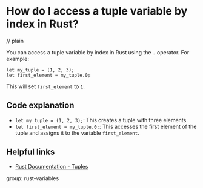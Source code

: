 # How do I access a tuple variable by index in Rust?
// plain

You can access a tuple variable by index in Rust using the `.` operator. For example:

```
let my_tuple = (1, 2, 3);
let first_element = my_tuple.0;
```

This will set `first_element` to `1`.

## Code explanation


- `let my_tuple = (1, 2, 3);`: This creates a tuple with three elements.
- `let first_element = my_tuple.0;`: This accesses the first element of the tuple and assigns it to the variable `first_element`.

## Helpful links

- [Rust Documentation - Tuples](https://doc.rust-lang.org/book/ch03-02-data-types.html#tuples)

group: rust-variables